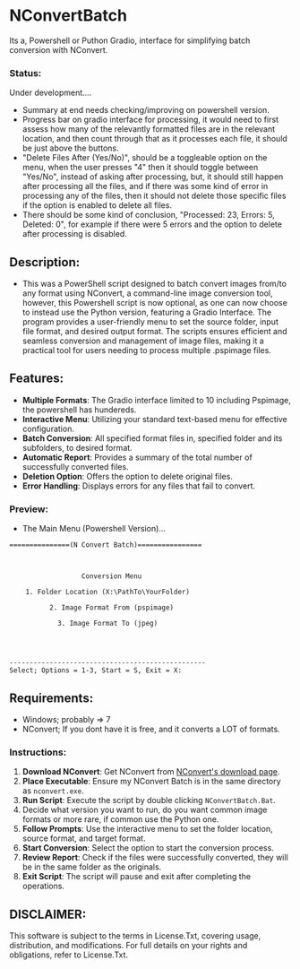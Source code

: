 # NConvertBatch
Its a, Powershell or Puthon Gradio, interface for simplifying batch conversion with NConvert.

### Status:
Under development....
- Summary at end needs checking/improving on powershell version.
- Progress bar on gradio interface for processing, it would need to first assess how many of the relevantly formatted files are in the relevant location, and then count through that as it processes each file, it should be just above the buttons.
- "Delete Files After (Yes/No)", should be a toggleable option on the menu, when the user presses "4" then it should toggle between "Yes/No", instead of asking after processing, but, it should still happen after processing all the files, and if there was some kind of error in processing any of the files, then it should not delete those specific files if the option is enabled to delete all files.
- There should be some kind of conclusion, "Processed: 23, Errors: 5, Deleted: 0", for example if there were 5 errors and the option to delete after processing is disabled. 


## Description:
- This was a PowerShell script designed to batch convert images from/to any format using NConvert, a command-line image conversion tool, however, this Powershell script is now optional, as one can now choose to instead use the Python version, featuring a Gradio Interface. The program provides a user-friendly menu to set the source folder, input file format, and desired output format. The scripts ensures efficient and seamless conversion and management of image files, making it a practical tool for users needing to process multiple .pspimage files. 

## Features:
- **Multiple Formats**: The Gradio interface limited to 10 including Pspimage, the powershell has hundereds. 
- **Interactive Menu**: Utilizing your standard text-based menu for effective configuration.
- **Batch Conversion**: All specified format files in, specified folder and its subfolders, to desired format.
- **Automatic Report**: Provides a summary of the total number of successfully converted files.
- **Deletion Option**: Offers the option to delete original files.
- **Error Handling**: Displays errors for any files that fail to convert.

### Preview:
- The Main Menu (Powershell Version)...
```
===============(N Convert Batch)================



                  Conversion Menu

    1. Folder Location (X:\PathTo\YourFolder)

          2. Image Format From (pspimage)

            3. Image Format To (jpeg)




-------------------------------------------------
Select; Options = 1-3, Start = S, Exit = X:

```

## Requirements:
- Windows; probably => 7
- NConvert; If you dont have it is free, and it converts a LOT of formats.

### Instructions:
1. **Download NConvert**: Get NConvert from [NConvert's download page](https://www.xnview.com/en/nconvert/#downloads).
2. **Place Executable**: Ensure my NConvert Batch is in the same directory as `nconvert.exe`.
3. **Run Script**: Execute the script by double clicking `NConvertBatch.Bat`.
4. Decide what version you want to run, do you want common image formats or more rare, if common use the Python one.
4. **Follow Prompts**: Use the interactive menu to set the folder location, source format, and target format.
5. **Start Conversion**: Select the option to start the conversion process.
6. **Review Report**: Check if the files were successfully converted, they will be in the same folder as the originals.
7. **Exit Script**: The script will pause and exit after completing the operations.

## DISCLAIMER:
This software is subject to the terms in License.Txt, covering usage, distribution, and modifications. For full details on your rights and obligations, refer to License.Txt.
